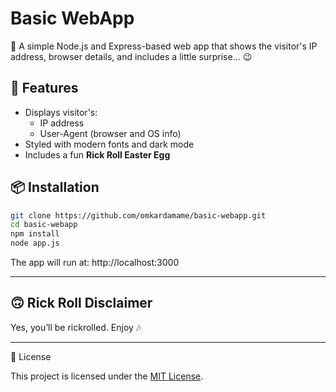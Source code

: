 # Basic WebApp

🚀 A simple Node.js and Express-based web app that shows the visitor's IP address, browser details, and includes a little surprise... 😉

## 🔧 Features

- Displays visitor's:
  - IP address
  - User-Agent (browser and OS info)
- Styled with modern fonts and dark mode
- Includes a fun **Rick Roll Easter Egg**

## 📦 Installation

```bash
git clone https://github.com/omkardamame/basic-webapp.git
cd basic-webapp
npm install
node app.js
```

The app will run at: http://localhost:3000

---

## 🙃 Rick Roll Disclaimer

Yes, you’ll be rickrolled. Enjoy 🎶

---

🧾 License

This project is licensed under the [MIT License](LICENSE).
